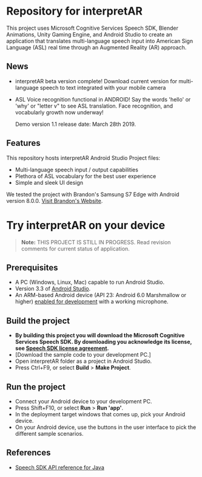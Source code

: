 # Repository for interpretAR

This project uses Microsoft Cognitive Services Speech SDK, Blender Animations, Unity Gaming Engine, and Android Studio to create an application that translates multi-language speech input into American Sign Language (ASL) real time through an Augmented Reality (AR) approach.

## News

* interpretAR beta version complete! Download current version for multi-language speech to text integrated with your mobile camera
* ASL Voice recognition functional in ANDROID! Say the words 'hello' or 'why' or "letter v" to see ASL translation. Face recognition, and vocabularly growth now underway!
  
  Demo version 1.1 release date: March 28th 2019. 

## Features

This repository hosts interpretAR Android Studio Project files:
* Multi-language speech input / output capabilities
* Plethora of ASL vocabulary for the best user experience
* Simple and sleek UI design

We tested the project with Brandon's Samsung S7 Edge with Android version 8.0.0. [Visit Brandon's Website](http://brandonrufino.com/). 

# Try interpretAR on your device

> **Note:**
>THIS PROJECT IS STILL IN PROGRESS. Read revision comments for current status of application.

## Prerequisites

* A PC (Windows, Linux, Mac) capable to run Android Studio.
* Version 3.3 of [Android Studio](https://developer.android.com/studio/).
* An ARM-based Android device (API 23: Android 6.0 Marshmallow or higher) [enabled for development](https://developer.android.com/studio/debug/dev-options) with a working microphone.

## Build the project

* **By building this project you will download the Microsoft Cognitive Services Speech SDK. By downloading you acknowledge its license, see [Speech SDK license agreement](https://aka.ms/csspeech/license201809).**
* [Download the sample code to your development PC.]
* Open interpretAR folder as a project in Android Studio.
* Press Ctrl+F9, or select **Build** \> **Make Project**.

## Run the project

* Connect your Android device to your development PC.
* Press Shift+F10, or select **Run** \> **Run 'app'**.
* In the deployment target windows that comes up, pick your Android device.
* On your Android device, use the buttons in the user interface to pick the different sample scenarios.

## References
* [Speech SDK API reference for Java](https://aka.ms/csspeech/javaref)
